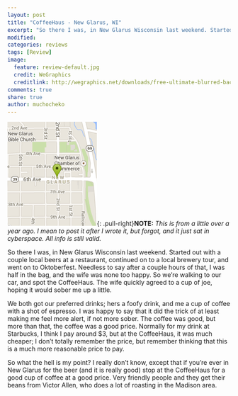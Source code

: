 ```yaml
---
layout: post
title: "CoffeeHaus - New Glarus, WI"
excerpt: "So there I was, in New Glarus Wisconsin last weekend. Started out with a couple local beers at a restaurant, continued on to a local brewery tour, and went on to Oktoberfest."
modified: 
categories: reviews
tags: [Review]
image:
  feature: review-default.jpg
  credit: WeGraphics
  creditlink: http://wegraphics.net/downloads/free-ultimate-blurred-background-pack/
comments: true
share: true
author: muchocheko
---
```

![CoffeeHaus](/images/coffee-haus.png){: .pull-right}**NOTE:** *This is from a little over a year ago.  I mean to post it after I wrote it, but forgot, and it just sat in cyberspace.  All info is still valid.*

So there I was, in New Glarus Wisconsin last weekend. Started out with a couple local beers at a restaurant, continued on to a local brewery tour, and went on to Oktoberfest. Needless to say after a couple hours of that, I was half in the bag, and the wife was none too happy. So we’re walking to our car, and spot the CoffeeHaus. The wife quickly agreed to a cup of joe, hoping it would sober me up a little.

We both got our preferred drinks; hers a foofy drink, and me a cup of coffee with a shot of espresso. I was happy to say that it did the trick of at least making me feel more alert, if not more sober. The coffee was good, but more than that, the coffee was a good price. Normally for my drink at Starbucks, I think I pay around $3, but at the CoffeeHaus, it was much cheaper; I don’t totally remember the price, but remember thinking that this is a much more reasonable price to pay.

So what the hell is my point? I really don’t know, except that if you’re ever in New Glarus for the beer (and it is really good) stop at the CoffeeHaus for a good cup of coffee at a good price. Very friendly people and they get their beans from Victor Allen, who does a lot of roasting in the Madison area.
